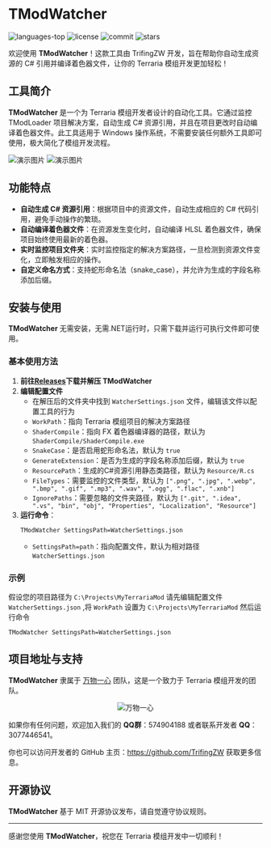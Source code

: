 # TModWatcher

<div>
	<img src="https://img.shields.io/github/languages/top/TigerChenzzz/TModWatcher?color=green" alt="languages-top" />
    <img alt="license" src="https://img.shields.io/github/license/TigerChenzzz/TModWatcher"/>
    <img alt="commit" src="https://img.shields.io/github/commit-activity/m/TigerChenzzz/TModWatcher?color=%23ff69b4"/>
    <img alt="stars" src="https://img.shields.io/github/stars/TigerChenzzz/TModWatcher?style=social">
</div>


欢迎使用 **TModWatcher**！这款工具由 TrifingZW 开发，旨在帮助你自动生成资源的 C# 引用并编译着色器文件，让你的 Terraria
模组开发更加轻松！

## 工具简介

**TModWatcher** 是一个为 Terraria 模组开发者设计的自动化工具。它通过监控 TModLoader 项目解决方案，自动生成 C#
资源引用，并且在项目更改时自动编译着色器文件。此工具适用于 Windows 操作系统，不需要安装任何额外工具即可使用，极大简化了模组开发流程。

![演示图片](DemoImages/WindowScreenshot.png)
![演示图片](DemoImages/CodeScreens.png)

## 功能特点

- **自动生成 C# 资源引用**：根据项目中的资源文件，自动生成相应的 C# 代码引用，避免手动操作的繁琐。
- **自动编译着色器文件**：在资源发生变化时，自动编译 HLSL 着色器文件，确保项目始终使用最新的着色器。
- **实时监控项目文件夹**：实时监控指定的解决方案路径，一旦检测到资源文件变化，立即触发相应的操作。
- **自定义命名方式**：支持蛇形命名法（snake_case），并允许为生成的字段名称添加后缀。

## 安装与使用

**TModWatcher** 无需安装，无需.NET运行时，只需下载并运行可执行文件即可使用。

### 基本使用方法

1. **前往[Releases](https://github.com/ForOne-Club/TModWatcher/releases)下载并解压 TModWatcher**
2. **编辑配置文件**
    - 在解压后的文件夹中找到 `WatcherSettings.json` 文件，编辑该文件以配置工具的行为
    - `WorkPath`：指向 Terraria 模组项目的解决方案路径
    - `ShaderCompile`：指向 FX 着色器编译器的路径，默认为 `ShaderCompile/ShaderCompile.exe`
    - `SnakeCase`：是否启用蛇形命名法，默认为 `true`
    - `GenerateExtension`：是否为生成的字段名称添加后缀，默认为 `true`
    - `ResourcePath`：生成的C#资源引用静态类路径，默认为 `Resource/R.cs`
    - `FileTypes`：需要监控的文件类型，默认为 `[".png", ".jpg", ".webp", ".bmp", ".gif", ".mp3", ".wav", ".ogg", ".flac", ".xnb"]`
    - `IgnorePaths`：需要忽略的文件夹路径，默认为 `[".git", ".idea", ".vs", "bin", "obj", "Properties", "Localization", "Resource"]`
3. **运行命令**：
   ```shell
   TModWatcher SettingsPath=WatcherSettings.json
   ```
    - `SettingsPath=path`：指向配置文件，默认为相对路径`WatcherSettings.json`

### 示例

假设您的项目路径为 `C:\Projects\MyTerrariaMod` 请先编辑配置文件 `WatcherSettings.json` ,将 `WorkPath` 设置为 `C:\Projects\MyTerrariaMod` 然后运行命令

```shell
TModWatcher SettingsPath=WatcherSettings.json
```

## 项目地址与支持

**TModWatcher** 隶属于 [万物一心](https://github.com/ForOne-Club) 团队，这是一个致力于 Terraria 模组开发的团队。

<div align="center">
   <img src="https://avatars.githubusercontent.com/u/179108262?s=200&v=4" alt="万物一心">
</div>

如果你有任何问题，欢迎加入我们的 **QQ群**：574904188 或者联系开发者 **QQ**：3077446541。

你也可以访问开发者的 GitHub 主页：https://github.com/TrifingZW 获取更多信息。

## 开源协议

**TModWatcher** 基于 MIT 开源协议发布，请自觉遵守协议规则。

---

感谢您使用 **TModWatcher**，祝您在 Terraria 模组开发中一切顺利！
